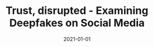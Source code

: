 ---
title: Trust, disrupted - Examining Deepfakes on Social Media

event: 5th Annual WKW Soka International Seminar on Global Peace and Understanding
event_url: https://ssabuddhist.org/5th-annual-wee-kim-wee-soka-international-seminar-on-global-peace-and-understanding/

location: Singapore Management University 


# Talk start and end times.
#   End time can optionally be hidden by prefixing the line with `#`.
date: "2021-01-01"

# Schedule page publish date (NOT talk date).
publishDate: "2017-01-01T00:00:00Z"

authors: []
tags: []

# Is this a featured talk? (true/false)
featured: false

image:
  caption: 'Image credit: [**Unsplash**](https://unsplash.com/photos/OLLtavHHBKg)'
  focal_point: Right
---